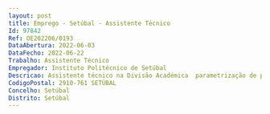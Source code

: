 ```yaml
--- 
layout: post
title: Emprego - Setúbal - Assistente Técnico
Id: 97842
Ref: OE202206/0193
DataAbertura: 2022-06-03
DataFecho: 2022-06-22
Trabalho: Assistente Técnico
Empregador: Instituto Politécnico de Setúbal
Descricao: Assistente técnico na Divisão Académica  parametrização de propinas, monitorizaçãodos pagamentos, cobrança coerciva das dívidas, disponibilização de informação e estatísticas necessárias, lançamento de valores pagos através de transferência bancária, PayPal, AT, bem como a necessidade de monitorizar os pagamentos realizados por empresas
CodigoPostal: 2910-761 SETÚBAL
Concelho: Setúbal
Distrito: Setúbal
--- 
```

